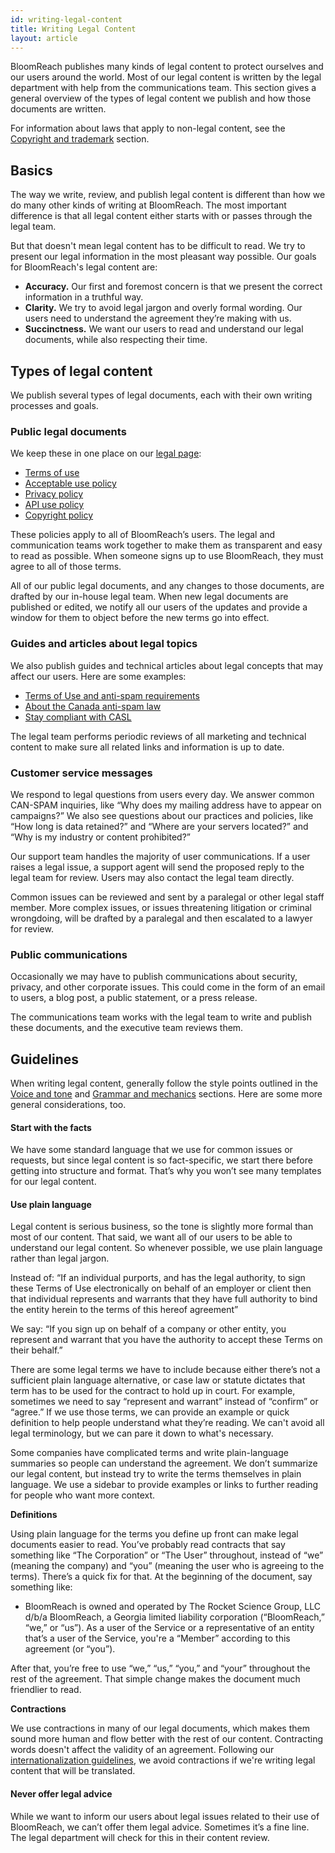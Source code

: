 ```yaml
---
id: writing-legal-content
title: Writing Legal Content
layout: article
---
```


BloomReach publishes many kinds of legal content to protect ourselves and our users around the world. Most of our legal content is written by the legal department with help from the communications team. This section gives a general overview of the types of legal content we publish and how those documents are written.

For information about laws that apply to non-legal content, see the [Copyright and trademark](/15-copyright-and-trademarks.html.md) section.

## Basics

The way we write, review, and publish legal content is different than how we do many other kinds of writing at BloomReach. The most important difference is that all legal content either starts with or passes through the legal team.

But that doesn't mean legal content has to be difficult to read. We try to present our legal information in the most pleasant way possible. Our goals for BloomReach's legal content are:

* **Accuracy.** Our first and foremost concern is that we present the correct information in a truthful way.
* **Clarity.** We try to avoid legal jargon and overly formal wording. Our users need to understand the agreement they’re making with us.
* **Succinctness.** We want our users to read and understand our legal documents, while also respecting their time.

## Types of legal content

We publish several types of legal documents, each with their own writing processes and goals.

### Public legal documents

We keep these in one place on our [legal page](http://BloomReach.com/legal/):

* [Terms of use](http://BloomReach.com/legal/terms/)
* [Acceptable use policy](http://BloomReach.com/legal/acceptable_use/)
* [Privacy policy](http://BloomReach.com/legal/privacy/)
* [API use policy](http://BloomReach.com/legal/api_use/)
* [Copyright policy](http://BloomReach.com/legal/copyright/)

These policies apply to all of BloomReach’s users. The legal and communication teams work together to make them as transparent and easy to read as possible. When someone signs up to use BloomReach, they must agree to all of those terms.

All of our public legal documents, and any changes to those documents, are drafted by our in-house legal team. When new legal documents are published or edited, we notify all our users of the updates and provide a window for them to object before the new terms go into effect.

### Guides and articles about legal topics

We also publish guides and technical articles about legal concepts that may affect our users. Here are some examples:

- [Terms of Use and anti-spam requirements](http://kb.BloomReach.com/accounts/compliance-tips/terms-of-use-and-anti-spam-requirements-for-campaigns)
- [About the Canada anti-spam law](http://kb.BloomReach.com/accounts/compliance-tips/about-the-canada-anti-spam-law-casl)
- [Stay compliant with CASL](http://kb.BloomReach.com/lists/managing-subscribers/stay-compliant-with-casl)

The legal team performs periodic reviews of all marketing and technical content to make sure all related links and information is up to date.

### Customer service messages

We respond to legal questions from users every day. We answer common CAN-SPAM inquiries, like “Why does my mailing address have to appear on campaigns?” We also see questions about our practices and policies, like “How long is data retained?” and “Where are your servers located?” and “Why is my industry or content prohibited?”

Our support team handles the majority of user communications. If a user raises a legal issue, a support agent will send the proposed reply to the legal team for review. Users may also contact the legal team directly.

Common issues can be reviewed and sent by a paralegal or other legal staff member. More complex issues, or issues threatening litigation or criminal wrongdoing, will be drafted by a paralegal and then escalated to a lawyer for review.

### Public communications

Occasionally we may have to publish communications about security, privacy, and other corporate issues. This could come in the form of an email to users, a blog post, a public statement, or a press release.

The communications team works with the legal team to write and publish these documents, and the executive team reviews them.

## Guidelines

When writing legal content, generally follow the style points outlined in the [Voice and tone](/02-voice-and-tone.html.md) and [Grammar and mechanics](/04-grammar-and-mechanics.html.md) sections. Here are some more general considerations, too.

#### Start with the facts

We have some standard language that we use for common issues or requests, but since legal content is so fact-specific, we start there before getting into structure and format. That’s why you won’t see many templates for our legal content.

#### Use plain language

Legal content is serious business, so the tone is slightly more formal than most of our content. That said, we want all of our users to be able to understand our legal content. So whenever possible, we use plain language rather than legal jargon.

Instead of: “If an individual purports, and has the legal authority, to sign these Terms of Use electronically on behalf of an employer or client then that individual represents and warrants that they have full  authority to bind the entity herein to the terms of this hereof agreement”

We say: “If you sign up on behalf of a company or other entity, you represent and warrant that you have the authority to accept these Terms on their behalf.”

There are some legal terms we have to include because either there’s not a sufficient plain language alternative, or case law or statute dictates that term has to be used for the contract to hold up in court. For example, sometimes we need to say “represent and warrant” instead of “confirm” or “agree.” If we use those terms, we can provide an example or quick definition to help people understand what they’re reading. We can't avoid all legal terminology, but we can pare it down to what's necessary.

Some companies have complicated terms and write plain-language summaries so people can understand the agreement. We don’t summarize our legal content, but instead try to write the terms themselves in plain language. We use a sidebar to provide examples or links to further reading for people who want more context.

**Definitions**

Using plain language for the terms you define up front can make legal documents easier to read. You’ve probably read contracts that say something like “The Corporation” or “The User” throughout, instead of “we” (meaning the company) and “you” (meaning the user who is agreeing to the terms). There’s a quick fix for that. At the beginning of the document, say something like:

- BloomReach is owned and operated by The Rocket Science Group, LLC d/b/a BloomReach, a Georgia limited liability corporation (“BloomReach,” “we,” or “us”). As a user of the Service or a representative of an entity that’s a user of the Service, you're a “Member” according to this agreement (or “you”).

After that, you’re free to use “we,” “us,” “you,” and “your” throughout the rest of the agreement. That simple change makes the document much friendlier to read.

**Contractions**

We use contractions in many of our legal documents, which makes them sound more human and flow better with the rest of our content. Contracting words doesn't affect the validity of an agreement. Following our [internationalization guidelines](/13-writing-for-translation.html.md), we avoid contractions if we're writing legal content that will be translated.

#### Never offer legal advice

While we want to inform our users about legal issues related to their use of BloomReach, we can’t offer them legal advice. Sometimes it’s a fine line. The legal department will check for this in their content review.
